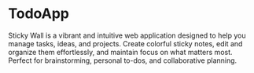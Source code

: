 # TodoApp

Sticky Wall is a vibrant and intuitive web application designed to help you manage tasks, ideas, and projects. Create colorful sticky notes, edit and organize them effortlessly, and maintain focus on what matters most. Perfect for brainstorming, personal to-dos, and collaborative planning.
